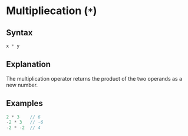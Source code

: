 # Multipliecation (`*`)

## Syntax
```swift
x * y
```

## Explanation
The multiplication operator returns the product of the two operands as a new number.

## Examples

```swift
2 * 3    // 6
-2 * 3   // -6
-2 * -2  // 4
```

